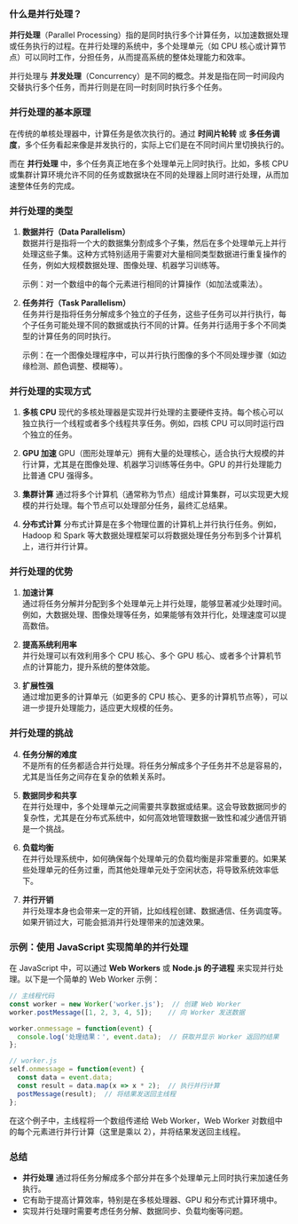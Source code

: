 ### 什么是并行处理？

**并行处理**（Parallel Processing）指的是同时执行多个计算任务，以加速数据处理或任务执行的过程。在并行处理的系统中，多个处理单元（如 CPU 核心或计算节点）可以同时工作，分担任务，从而提高系统的整体处理能力和效率。

并行处理与 **并发处理**（Concurrency）是不同的概念。并发是指在同一时间段内交替执行多个任务，而并行则是在同一时刻同时执行多个任务。

### 并行处理的基本原理

在传统的单核处理器中，计算任务是依次执行的。通过 **时间片轮转** 或 **多任务调度**，多个任务看起来像是并发执行的，实际上它们是在不同时间片里切换执行的。

而在 **并行处理** 中，多个任务真正地在多个处理单元上同时执行。比如，多核 CPU 或集群计算环境允许不同的任务或数据块在不同的处理器上同时进行处理，从而加速整体任务的完成。

### 并行处理的类型

1. **数据并行（Data Parallelism）**  
    数据并行是指将一个大的数据集分割成多个子集，然后在多个处理单元上并行处理这些子集。这种方式特别适用于需要对大量相同类型数据进行重复操作的任务，例如大规模数据处理、图像处理、机器学习训练等。
    
    示例：对一个数组中的每个元素进行相同的计算操作（如加法或乘法）。
    
2. **任务并行（Task Parallelism）**  
    任务并行是指将任务分解成多个独立的子任务，这些子任务可以并行执行，每个子任务可能处理不同的数据或执行不同的计算。任务并行适用于多个不同类型的计算任务的同时执行。
    
    示例：在一个图像处理程序中，可以并行执行图像的多个不同处理步骤（如边缘检测、颜色调整、模糊等）。
    

### 并行处理的实现方式

1. **多核 CPU** 现代的多核处理器是实现并行处理的主要硬件支持。每个核心可以独立执行一个线程或者多个线程共享任务。例如，四核 CPU 可以同时运行四个独立的任务。
    
2. **GPU 加速** GPU（图形处理单元）拥有大量的处理核心，适合执行大规模的并行计算，尤其是在图像处理、机器学习训练等任务中。GPU 的并行处理能力比普通 CPU 强得多。
    
3. **集群计算** 通过将多个计算机（通常称为节点）组成计算集群，可以实现更大规模的并行处理。每个节点可以处理部分任务，最终汇总结果。
    
4. **分布式计算** 分布式计算是在多个物理位置的计算机上并行执行任务。例如，Hadoop 和 Spark 等大数据处理框架可以将数据处理任务分布到多个计算机上，进行并行计算。
    

### 并行处理的优势

1. **加速计算**  
    通过将任务分解并分配到多个处理单元上并行处理，能够显著减少处理时间。例如，大数据处理、图像处理等任务，如果能够有效并行化，处理速度可以提高数倍。
    
2. **提高系统利用率**  
    并行处理可以有效利用多个 CPU 核心、多个 GPU 核心、或者多个计算机节点的计算能力，提升系统的整体效能。
    
3. **扩展性强**  
    通过增加更多的计算单元（如更多的 CPU 核心、更多的计算机节点等），可以进一步提升处理能力，适应更大规模的任务。
    

### 并行处理的挑战

4. **任务分解的难度**  
    不是所有的任务都适合并行处理。将任务分解成多个子任务并不总是容易的，尤其是当任务之间存在复杂的依赖关系时。
    
5. **数据同步和共享**  
    在并行处理中，多个处理单元之间需要共享数据或结果。这会导致数据同步的复杂性，尤其是在分布式系统中，如何高效地管理数据一致性和减少通信开销是一个挑战。
    
6. **负载均衡**  
    在并行处理系统中，如何确保每个处理单元的负载均衡是非常重要的。如果某些处理单元的任务过重，而其他处理单元处于空闲状态，将导致系统效率低下。
    
7. **并行开销**  
    并行处理本身也会带来一定的开销，比如线程创建、数据通信、任务调度等。如果开销过大，可能会抵消并行处理带来的加速效果。
    

### 示例：使用 JavaScript 实现简单的并行处理

在 JavaScript 中，可以通过 **Web Workers** 或 **Node.js 的子进程** 来实现并行处理。以下是一个简单的 Web Worker 示例：

```javascript
// 主线程代码
const worker = new Worker('worker.js');  // 创建 Web Worker
worker.postMessage([1, 2, 3, 4, 5]);    // 向 Worker 发送数据

worker.onmessage = function(event) {
  console.log('处理结果：', event.data);  // 获取并显示 Worker 返回的结果
};

// worker.js
self.onmessage = function(event) {
  const data = event.data;
  const result = data.map(x => x * 2);  // 执行并行计算
  postMessage(result);  // 将结果发送回主线程
};
```

在这个例子中，主线程将一个数组传递给 Web Worker，Web Worker 对数组中的每个元素进行并行计算（这里是乘以 2），并将结果发送回主线程。

### 总结

- **并行处理** 通过将任务分解成多个部分并在多个处理单元上同时执行来加速任务执行。
- 它有助于提高计算效率，特别是在多核处理器、GPU 和分布式计算环境中。
- 实现并行处理时需要考虑任务分解、数据同步、负载均衡等问题。